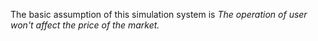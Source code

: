 The basic assumption of this simulation system is *The operation of user won't affect the price of the market.*


